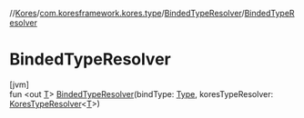 //[Kores](../../../index.md)/[com.koresframework.kores.type](../index.md)/[BindedTypeResolver](index.md)/[BindedTypeResolver](-binded-type-resolver.md)

# BindedTypeResolver

[jvm]\
fun <out [T](index.md)> [BindedTypeResolver](-binded-type-resolver.md)(bindType: [Type](https://docs.oracle.com/javase/8/docs/api/java/lang/reflect/Type.html), koresTypeResolver: [KoresTypeResolver](../-kores-type-resolver/index.md)<[T](index.md)>)
